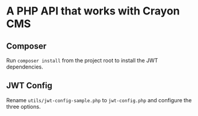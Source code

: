 # A PHP API that works with Crayon CMS

## Composer
Run `composer install` from the project root to install the JWT dependencies.

## JWT Config
Rename `utils/jwt-config-sample.php` to `jwt-config.php` and configure the three options.